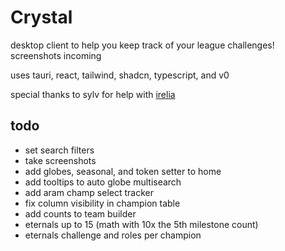 # Crystal

desktop client to help you keep track of your league challenges! screenshots incoming

uses tauri, react, tailwind, shadcn, typescript, and v0

special thanks to sylv for help with [irelia](https://github.com/AlsoSylv/irelia)

## todo

- set search filters
- take screenshots
- add globes, seasonal, and token setter to home
- add tooltips to auto globe multisearch
- add aram champ select tracker
- fix column visibility in champion table
- add counts to team builder
- eternals up to 15 (math with 10x the 5th milestone count)
- eternals challenge and roles per champion